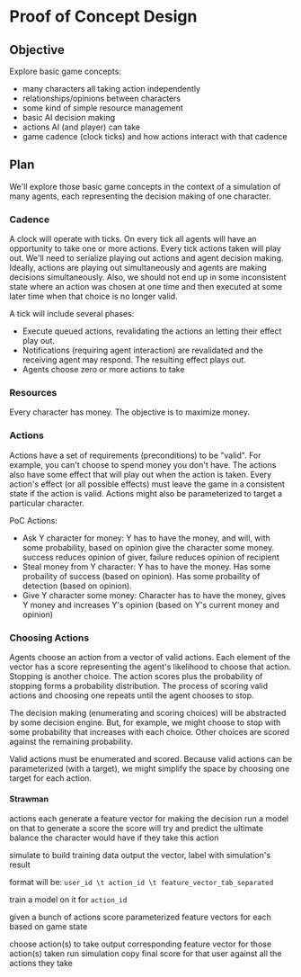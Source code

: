 # Proof of Concept Design

## Objective

Explore basic game concepts:
* many characters all taking action independently
* relationships/opinions between characters
* some kind of simple resource management
* basic AI decision making
* actions AI (and player) can take
* game cadence (clock ticks) and how actions interact with that cadence

## Plan

We'll explore those basic game concepts in the context of a simulation of many
agents, each representing the decision making of one character.

### Cadence

A clock will operate with ticks. On every tick all agents will have an
opportunity to take one or more actions. Every tick actions taken will play
out. We'll need to serialize playing out actions and agent decision making.
Ideally, actions are playing out simultaneously and agents are making decisions
simultaneously. Also, we should not end up in some inconsistent state where an
action was chosen at one time and then executed at some later time when that
choice is no longer valid.


A tick will include several phases:
* Execute queued actions, revalidating the actions an letting their effect play out.
* Notifications (requiring agent interaction) are revalidated and the receiving agent may respond. The resulting effect plays out.
* Agents choose zero or more actions to take

### Resources

Every character has money. The objective is to maximize money.

### Actions

Actions have a set of requirements (preconditions) to be "valid". For example,
you can't choose to spend money you don't have. The actions also have some
effect that will play out when the action is taken. Every action's effect (or
all possible effects) must leave the game in a consistent state if the action
is valid. Actions might also be parameterized to target a particular character.

PoC Actions:
* Ask Y character for money: Y has to have the money, and will, with some probability, based on opinion give the character some money. success reduces opinion of giver, failure reduces opinion of recipient
* Steal money from Y character: Y has to have the money. Has some probaility of success (based on opinion). Has some probaility of detection (based on opinion).
* Give Y character some money: Character has to have the money, gives Y money and increases Y's opinion (based on Y's current money and opinion)

### Choosing Actions

Agents choose an action from a vector of valid actions. Each element of the
vector has a score representing the agent's likelihood to choose that action.
Stopping is another choice. The action scores plus the probability of stopping
forms a probability distribution. The process of scoring valid actions and
choosing one repeats until the agent chooses to stop.

The decision making (enumerating and scoring choices) will be abstracted by
some decision engine. But, for example, we might choose to stop with some
probability that increases with each choice. Other choices are scored against
the remaining probability.

Valid actions must be enumerated and scored. Because valid actions can be
parameterized (with a target), we might simplify the space by choosing one
target for each action.

#### Strawman

actions each generate a feature vector for making the decision
run a model on that to generate a score
the score will try and predict the ultimate balance the character would have if
they take this action

simulate to build training data
output the vector, label with simulation's result

format will be:
`user_id \t action_id \t feature_vector_tab_separated`

train a model on it for `action_id`

given a bunch of actions
score parameterized feature vectors for each based on game state

choose action(s) to take
output corresponding feature vector for those action(s) taken
run simulation
copy final score for that user against all the actions they take



